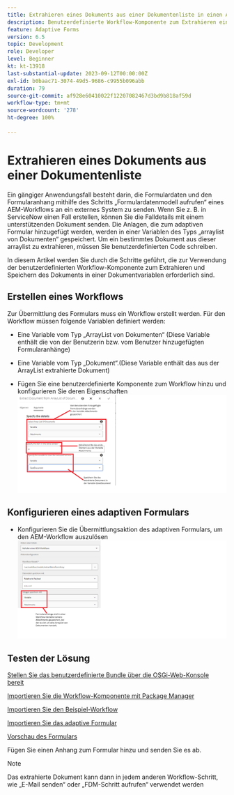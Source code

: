 ```yaml
---
title: Extrahieren eines Dokuments aus einer Dokumentenliste in einen AEM-Workflow
description: Benutzerdefinierte Workflow-Komponente zum Extrahieren eines bestimmten Dokuments aus einer Dokumentenliste
feature: Adaptive Forms
version: 6.5
topic: Development
role: Developer
level: Beginner
kt: kt-13918
last-substantial-update: 2023-09-12T00:00:00Z
exl-id: b0baac71-3074-49d5-9686-c9955b096abb
duration: 79
source-git-commit: af928e60410022f12207082467d3bd9b818af59d
workflow-type: tm+mt
source-wordcount: '278'
ht-degree: 100%

---
```


# Extrahieren eines Dokuments aus einer Dokumentenliste

Ein gängiger Anwendungsfall besteht darin, die Formulardaten und den Formularanhang mithilfe des Schritts „Formulardatenmodell aufrufen“ eines AEM-Workflows an ein externes System zu senden. Wenn Sie z. B. in ServiceNow einen Fall erstellen, können Sie die Falldetails mit einem unterstützenden Dokument senden. Die Anlagen, die zum adaptiven Formular hinzugefügt werden, werden in einer Variablen des Typs „arraylist von Dokumenten“ gespeichert. Um ein bestimmtes Dokument aus dieser arraylist zu extrahieren, müssen Sie benutzerdefinierten Code schreiben.

In diesem Artikel werden Sie durch die Schritte geführt, die zur Verwendung der benutzerdefinierten Workflow-Komponente zum Extrahieren und Speichern des Dokuments in einer Dokumentvariablen erforderlich sind.

## Erstellen eines Workflows

Zur Übermittlung des Formulars muss ein Workflow erstellt werden. Für den Workflow müssen folgende Variablen definiert werden:

* Eine Variable vom Typ „ArrayList von Dokumenten“ (Diese Variable enthält die von der Benutzerin bzw. vom Benutzer hinzugefügten Formularanhänge)
* Eine Variable vom Typ „Dokument“.(Diese Variable enthält das aus der ArrayList extrahierte Dokument)

* Fügen Sie eine benutzerdefinierte Komponente zum Workflow hinzu und konfigurieren Sie deren Eigenschaften
  ![extract-item-workflow](assets/extract-document-array-list.png)

## Konfigurieren eines adaptiven Formulars

* Konfigurieren Sie die Übermittlungsaktion des adaptiven Formulars, um den AEM-Workflow auszulösen
  ![submit-action](assets/store-attachments.png)

## Testen der Lösung

[Stellen Sie das benutzerdefinierte Bundle über die OSGi-Web-Konsole bereit](assets/ExtractItemsFromArray.core-1.0.0-SNAPSHOT.jar)

[Importieren Sie die Workflow-Komponente mit Package Manager](assets/Extract-item-from-documents-list.zip)

[Importieren Sie den Beispiel-Workflow](assets/extract-item-sample-workflow.zip)

[Importieren Sie das adaptive Formular](assets/test-attachment-extractions-adaptive-form.zip)

[Vorschau des Formulars](http://localhost:4502/content/dam/formsanddocuments/timeoffapplication/jcr:content?wcmmode=disabled)

Fügen Sie einen Anhang zum Formular hinzu und senden Sie es ab.

>[!NOTE]
>
>Das extrahierte Dokument kann dann in jedem anderen Workflow-Schritt, wie „E-Mail senden“ oder „FDM-Schritt aufrufen“ verwendet werden
